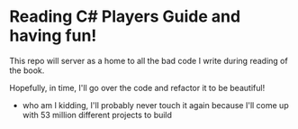 # Reading C# Players Guide and having fun!

This repo will server as a home to all the bad code I write during reading of the book.

Hopefully, in time, I'll go over the code and refactor it to be beautiful!
 - who am I kidding, I'll probably never touch it again because I'll come up with 53 million different projects to build
